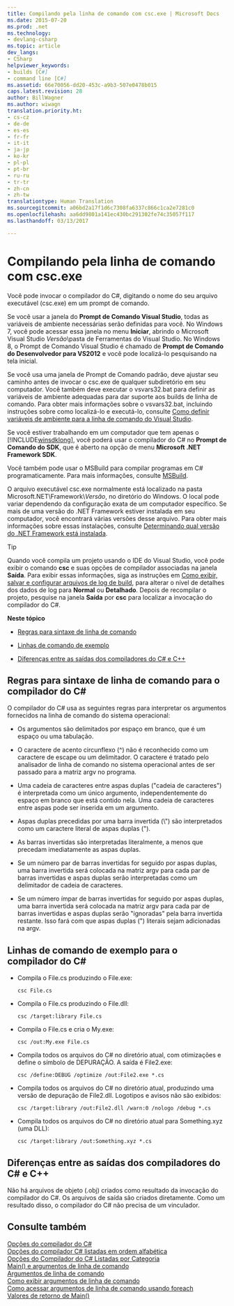```yaml
---
title: Compilando pela linha de comando com csc.exe | Microsoft Docs
ms.date: 2015-07-20
ms.prod: .net
ms.technology:
- devlang-csharp
ms.topic: article
dev_langs:
- CSharp
helpviewer_keywords:
- builds [C#]
- command line [C#]
ms.assetid: 66e70056-dd20-453c-a9b3-507e0478b015
caps.latest.revision: 28
author: BillWagner
ms.author: wiwagn
translation.priority.ht:
- cs-cz
- de-de
- es-es
- fr-fr
- it-it
- ja-jp
- ko-kr
- pl-pl
- pt-br
- ru-ru
- tr-tr
- zh-cn
- zh-tw
translationtype: Human Translation
ms.sourcegitcommit: a06bd2a17f1d6c7308fa6337c866c1ca2e7281c0
ms.openlocfilehash: aa6dd9801a141ec430bc291302fe74c35057f117
ms.lasthandoff: 03/13/2017

---
```

# <a name="command-line-building-with-cscexe"></a>Compilando pela linha de comando com csc.exe
Você pode invocar o compilador do C#, digitando o nome do seu arquivo executável (csc.exe) em um prompt de comando.  
  
 Se você usar a janela do **Prompt de Comando Visual Studio**, todas as variáveis de ambiente necessárias serão definidas para você. No Windows 7, você pode acessar essa janela no menu **Iniciar**, abrindo o Microsoft Visual Studio *Versão*\pasta de Ferramentas do Visual Studio. No Windows 8, o Prompt de Comando Visual Studio é chamado de **Prompt de Comando do Desenvolvedor para VS2012** e você pode localizá-lo pesquisando na tela inicial.  
  
 Se você usa uma janela de Prompt de Comando padrão, deve ajustar seu caminho antes de invocar o csc.exe de qualquer subdiretório em seu computador. Você também deve executar o vsvars32.bat para definir as variáveis de ambiente adequadas para dar suporte aos builds de linha de comando. Para obter mais informações sobre o vsvars32.bat, incluindo instruções sobre como localizá-lo e executá-lo, consulte [Como definir variáveis de ambiente para a linha de comando do Visual Studio](../../../csharp/language-reference/compiler-options/how-to-set-environment-variables-for-the-visual-studio-command-line.md).  
  
 Se você estiver trabalhando em um computador que tem apenas o [!INCLUDE[winsdklong](../../../csharp/language-reference/compiler-options/includes/winsdklong_md.md)], você poderá usar o compilador do C# no **Prompt de Comando do SDK**, que é aberto na opção de menu **Microsoft .NET Framework SDK**.  
  
 Você também pode usar o MSBuild para compilar programas em C# programaticamente. Para mais informações, consulte [MSBuild](https://docs.microsoft.com/visualstudio/msbuild/msbuild1).  
  
 O arquivo executável csc.exe normalmente está localizado na pasta Microsoft.NET\Framework\\*Versão*, no diretório do Windows. O local pode variar dependendo da configuração exata de um computador específico. Se mais de uma versão do .NET Framework estiver instalada em seu computador, você encontrará várias versões desse arquivo. Para obter mais informações sobre essas instalações, consulte [Determinando qual versão do .NET Framework está instalada](http://msdn.microsoft.com/en-us/1a87cc6a-1c4b-4c38-b878-faa9b3beae3c).  
  
> [!TIP]
>  Quando você compila um projeto usando o IDE do Visual Studio, você pode exibir o comando **csc** e suas opções de compilador associadas na janela **Saída**. Para exibir essas informações, siga as instruções em [Como exibir, salvar e configurar arquivos de log de build](http://msdn.microsoft.com/library/75d38b76-26d6-4f43-bbe7-cbacd7cc81e7), para alterar o nível de detalhes dos dados de log para **Normal** ou **Detalhado**. Depois de recompilar o projeto, pesquise na janela **Saída** por **csc** para localizar a invocação do compilador do C#.  
  
 **Neste tópico**  
  
-   [Regras para sintaxe de linha de comando](#vcconcommand-linebuildinganchor1)  
  
-   [Linhas de comando de exemplo](#vcconcommand-linebuildinganchor2)  
  
-   [Diferenças entre as saídas dos compiladores do C# e C++](#vcconcommand-linebuildinganchor3)  
  
##  <a name="vcconcommand-linebuildinganchor1"></a> Regras para sintaxe de linha de comando para o compilador do C#  
 O compilador do C# usa as seguintes regras para interpretar os argumentos fornecidos na linha de comando do sistema operacional:  
  
-   Os argumentos são delimitados por espaço em branco, que é um espaço ou uma tabulação.  
  
-   O caractere de acento circunflexo (^) não é reconhecido como um caractere de escape ou um delimitador. O caractere é tratado pelo analisador de linha de comando no sistema operacional antes de ser passado para a matriz argv no programa.  
  
-   Uma cadeia de caracteres entre aspas duplas ("cadeia de caracteres") é interpretada como um único argumento, independentemente do espaço em branco que está contido nela. Uma cadeia de caracteres entre aspas pode ser inserida em um argumento.  
  
-   Aspas duplas precedidas por uma barra invertida (\\") são interpretados como um caractere literal de aspas duplas (").  
  
-   As barras invertidas são interpretadas literalmente, a menos que precedam imediatamente as aspas duplas.  
  
-   Se um número par de barras invertidas for seguido por aspas duplas, uma barra invertida será colocada na matriz argv para cada par de barras invertidas e aspas duplas serão interpretadas como um delimitador de cadeia de caracteres.  
  
-   Se um número ímpar de barras invertidas for seguido por aspas duplas, uma barra invertida será colocada na matriz argv para cada par de barras invertidas e aspas duplas serão "ignoradas" pela barra invertida restante. Isso fará com que aspas duplas (") literais sejam adicionadas na argv.  
  
##  <a name="vcconcommand-linebuildinganchor2"></a> Linhas de comando de exemplo para o compilador do C#  
  
-   Compila o File.cs produzindo o File.exe:  
  
    ```  
    csc File.cs   
    ```  
  
-   Compila o File.cs produzindo o File.dll:  
  
    ```  
    csc /target:library File.cs  
    ```  
  
-   Compila o File.cs e cria o My.exe:  
  
    ```  
    csc /out:My.exe File.cs  
    ```  
  
-   Compila todos os arquivos do C# no diretório atual, com otimizações e define o símbolo de DEPURAÇÃO. A saída é File2.exe:  
  
    ```  
    csc /define:DEBUG /optimize /out:File2.exe *.cs  
    ```  
  
-   Compila todos os arquivos do C# no diretório atual, produzindo uma versão de depuração de File2.dll. Logotipos e avisos não são exibidos:  
  
    ```  
    csc /target:library /out:File2.dll /warn:0 /nologo /debug *.cs  
    ```  
  
-   Compila todos os arquivos do C# no diretório atual para Something.xyz (uma DLL):  
  
    ```  
    csc /target:library /out:Something.xyz *.cs  
    ```  
  
##  <a name="vcconcommand-linebuildinganchor3"></a> Diferenças entre as saídas dos compiladores do C# e C++  
 Não há arquivos de objeto (.obj) criados como resultado da invocação do compilador do C#. Os arquivos de saída são criados diretamente. Como um resultado disso, o compilador do C# não precisa de um vinculador.  
  
## <a name="see-also"></a>Consulte também  
 [Opções do compilador do C#](../../../csharp/language-reference/compiler-options/index.md)   
 [Opções do compilador C# listadas em ordem alfabética](../../../csharp/language-reference/compiler-options/listed-alphabetically.md)   
 [Opções do Compilador do C# Listadas por Categoria](../../../csharp/language-reference/compiler-options/listed-by-category.md)   
 [Main() e argumentos de linha de comando](../../../csharp/programming-guide/main-and-command-args/index.md)   
 [Argumentos de linha de comando](../../../csharp/programming-guide/main-and-command-args/command-line-arguments.md)   
 [Como exibir argumentos de linha de comando](../../../csharp/programming-guide/main-and-command-args/how-to-display-command-line-arguments.md)   
 [Como acessar argumentos de linha de comando usando foreach](../../../csharp/programming-guide/main-and-command-args/how-to-access-command-line-arguments-using-foreach.md)   
 [Valores de retorno de Main()](../../../csharp/programming-guide/main-and-command-args/main-return-values.md)
